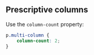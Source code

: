 ## Prescriptive columns

Use the `column-count` property:

```css
p.multi-column {
	column-count: 2;
}
```
